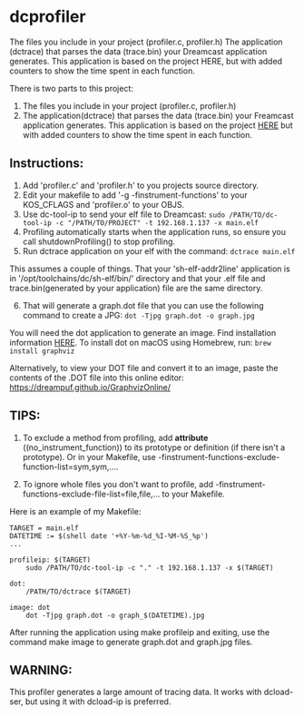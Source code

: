 # dcprofiler

The files you include in your project (profiler.c, profiler.h)
The application (dctrace) that parses the data (trace.bin) your Dreamcast application generates. This application is based on the project HERE, but with added counters to show the time spent in each function.


There is two parts to this project:  
1. The files you include in your project (profiler.c, profiler.h)
2. The application(dctrace) that parses the data (trace.bin) your Freamcast application generates.  This application is based on 
the project [HERE](https://web.archive.org/web/20130528172555/http://www.ibm.com/developerworks/library/l-graphvis/) but with added counters to show the time spent in each function.

## Instructions:
1. Add 'profiler.c' and 'profiler.h' to you projects source directory.
2. Edit your makefile to add '-g -finstrument-functions' to your KOS_CFLAGS and 'profiler.o' to your OBJS.
3. Use dc-tool-ip to send your elf file to Dreamcast:
   ```sudo /PATH/TO/dc-tool-ip -c "/PATH/TO/PROJECT" -t 192.168.1.137 -x main.elf```
4. Profiling automatically starts when the application runs, so ensure you call shutdownProfiling() to stop profiling.
5. Run dctrace application on your elf with the command:
  ```dctrace main.elf```

This assumes a couple of things.  That your 'sh-elf-addr2line' application is in '/opt/toolchains/dc/sh-elf/bin/' directory and that your 
.elf file and trace.bin(generated by your application) file are the same directory. 

6.  That will generate a graph.dot file that you can use the following command to create a JPG:
  ```dot -Tjpg graph.dot -o graph.jpg```

You will need the dot application to generate an image. Find installation information [HERE](https://graphviz.org/download/). To install dot on macOS using Homebrew, run:
  ```brew install graphviz```

Alternatively, to view your DOT file and convert it to an image, paste the contents of the .DOT file into this online editor: https://dreampuf.github.io/GraphvizOnline/

## TIPS:

1.  To exclude a method from profiling, add __attribute__ ((no_instrument_function)) to its prototype or definition (if there isn't a prototype). Or in your Makefile, use -finstrument-functions-exclude-function-list=sym,sym,....

2.  To ignore whole files you don't want to profile, add -finstrument-functions-exclude-file-list=file,file,... to your Makefile.

Here is an example of my Makefile:

```
TARGET = main.elf
DATETIME := $(shell date '+%Y-%m-%d_%I-%M-%S_%p')
...

profileip: $(TARGET)
	sudo /PATH/TO/dc-tool-ip -c "." -t 192.168.1.137 -x $(TARGET)

dot: 
	/PATH/TO/dctrace $(TARGET)

image: dot
	dot -Tjpg graph.dot -o graph_$(DATETIME).jpg
```
After running the application using make profileip and exiting, use the command make image to generate graph.dot and graph.jpg files.

## WARNING:

This profiler generates a large amount of tracing data. It works with dcload-ser, but using it with dcload-ip is preferred.
